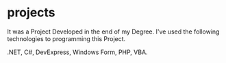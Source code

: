 # projects

It was a Project Developed in the end of my Degree. 
I've used the following technologies to programming this Project.

.NET, C#, DevExpress, Windows Form, PHP, VBA.
